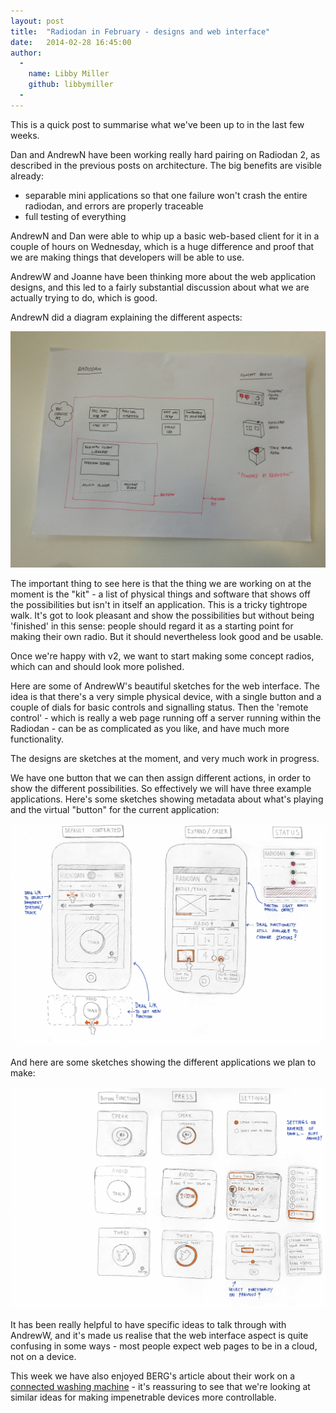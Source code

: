 ```yaml
---
layout: post
title:  "Radiodan in February - designs and web interface"
date:   2014-02-28 16:45:00
author:
  -
    name: Libby Miller
    github: libbymiller
  -
---
```


This is a quick post to summarise what we've been up to in the last few weeks.

Dan and AndrewN have been working really hard pairing on Radiodan 2, as described in the previous 
posts on architecture. The big benefits are visible already:

* separable mini applications so that one failure won't crash the entire radiodan, and errors are properly traceable
* full testing of everything

AndrewN and Dan were able to whip up a basic web-based client for it in a couple of hours on 
Wednesday, which is a huge difference and proof that we are making things that developers will be 
able to use.

AndrewW and Joanne have been thinking more about the web application designs, and this led to a 
fairly substantial discussion about what we are actually trying to do, which is good.

AndrewN did a diagram explaining the different aspects:

![Radiodan Diagram](/assets/feb_post/radiodan_diagram.jpg)

The important thing to see here is that the thing we are working on at the moment is the "kit" - a 
list of physical things and software that shows off the possibilities but isn't in itself an 
application. This is a tricky tightrope walk. It's got to look pleasant and show the possibilities 
but without being 'finished' in this sense: people should regard it as a starting point for making 
their own radio. But it should nevertheless look good and be usable.

Once we're happy with v2, we want to start making some concept radios, which can and should look 
more polished.

Here are some of AndrewW's beautiful sketches for the web interface. The idea is that there's a 
very simple physical device, with a single button and a couple of dials for basic controls and 
signalling status. Then the 'remote control' - which is really a web page running off a server 
running within the Radiodan - can be as complicated as you like, and have much more functionality.

The designs are sketches at the moment, and very much work in progress. 

We have one button that we can then assign different actions, in order to show the different 
possibilities. So effectively we will have three example applications. Here's some sketches 
showing metadata about what's playing and the virtual "button" for the current application:

![Metadata Radiodan web interface sketches](/assets/feb_post/metadata.png)

And here are some sketches showing the different applications we plan to make:

![Application Radiodan web interface sketches](/assets/feb_post/apps.png)

It has been really helpful to have specific ideas to talk through with AndrewW, and it's made us 
realise that the web interface aspect is quite confusing in some ways - most people expect web 
pages to be in a cloud, not on a device.

This week we have also enjoyed BERG's article about their work on a [connected washing 
machine](http://bergcloud.com/case-studies/cloudwash/) - it's reassuring to see that we're looking 
at similar ideas for making impenetrable devices more controllable.
